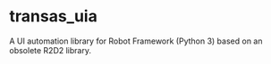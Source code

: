 # transas_uia
A UI automation library for Robot Framework (Python 3) based on an obsolete R2D2 library.
